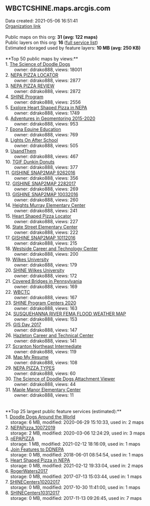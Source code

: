 <h2>WBCTCSHINE.maps.arcgis.com</h2> Data created: 2021-05-06 16:51:41 <br /><a target='new' href='https://WBCTCSHINE.maps.arcgis.com'>Organization link</a><br /><br />Public maps on this org: <b>31 (avg: 122 maps)</b><br />Public layers on this org: <b>16 </b>(<a target='new' href='https://services.arcgis.com/2gq3ynGJwpxOBVSW/ArcGIS/rest/services'>full service list</a>)<br />Estimated storaged used by feature layers: <b>10 MB (avg: 250 KB)</b><br /><br />**Top 50 public maps by views:**<br />  1. <a target='new' href='https://www.arcgis.com/home/item.html?id=e8b91f57d50d4c6c9bfec711e7f09b2c'>The Science of Doodle Dogs</a> <br />  &nbsp;&nbsp;&nbsp;&nbsp; &nbsp;&nbsp;owner: ddrako888, views: 18001<br />  2. <a target='new' href='https://www.arcgis.com/home/item.html?id=70faddaaf36c4b3e9c57342e5e52ab1c'>NEPA PIZZA LOCATOR</a> <br />  &nbsp;&nbsp;&nbsp;&nbsp; &nbsp;&nbsp;owner: ddrako888, views: 2877<br />  3. <a target='new' href='https://www.arcgis.com/home/item.html?id=a4f81246a57a45239988684766e899a3'>NEPA PIZZA REVIEW</a> <br />  &nbsp;&nbsp;&nbsp;&nbsp; &nbsp;&nbsp;owner: ddrako888, views: 2872<br />  4. <a target='new' href='https://www.arcgis.com/home/item.html?id=58f110c3379f4a38a57d57350f18067c'>SHINE Program</a> <br />  &nbsp;&nbsp;&nbsp;&nbsp; &nbsp;&nbsp;owner: ddrako888, views: 2556<br />  5. <a target='new' href='https://www.arcgis.com/home/item.html?id=431c1c494aee4eb48d47bfa283dedcfb'>Explore Heart Shaped Pizza in NEPA</a> <br />  &nbsp;&nbsp;&nbsp;&nbsp; &nbsp;&nbsp;owner: ddrako888, views: 1749<br />  6. <a target='new' href='https://www.arcgis.com/home/item.html?id=8926890381a74c1a9e32a991fb344dd5'>Adventures in Geomentoring 2015-2020</a> <br />  &nbsp;&nbsp;&nbsp;&nbsp; &nbsp;&nbsp;owner: ddrako888, views: 953<br />  7. <a target='new' href='https://www.arcgis.com/home/item.html?id=a08509e276e34004836cca141e98070e'>Epona Equine Education</a> <br />  &nbsp;&nbsp;&nbsp;&nbsp; &nbsp;&nbsp;owner: ddrako888, views: 769<br />  8. <a target='new' href='https://www.arcgis.com/home/item.html?id=df528e28b14b4604b9e7e1837721efbc'>Lights On After School</a> <br />  &nbsp;&nbsp;&nbsp;&nbsp; &nbsp;&nbsp;owner: ddrako888, views: 505<br />  9. <a target='new' href='https://www.arcgis.com/home/item.html?id=31a0a035fa034ab98df2b967c374b686'>UsandThem</a> <br />  &nbsp;&nbsp;&nbsp;&nbsp; &nbsp;&nbsp;owner: ddrako888, views: 467<br />  10. <a target='new' href='https://www.arcgis.com/home/item.html?id=716e13ae69e44a969427f496910db1d8'>TGIF Dunkin Donuts</a> <br />  &nbsp;&nbsp;&nbsp;&nbsp; &nbsp;&nbsp;owner: ddrako888, views: 377<br />  11. <a target='new' href='https://www.arcgis.com/home/item.html?id=b7f583d1ecd0446fa055a5a723cc7bfd'>GISHINE SNAP2MAP 9262016</a> <br />  &nbsp;&nbsp;&nbsp;&nbsp; &nbsp;&nbsp;owner: ddrako888, views: 356<br />  12. <a target='new' href='https://www.arcgis.com/home/item.html?id=1eea3c630f9d469ba553bd7e0713fc5d'>GISHINE SNAP2MAP 2282017</a> <br />  &nbsp;&nbsp;&nbsp;&nbsp; &nbsp;&nbsp;owner: ddrako888, views: 269<br />  13. <a target='new' href='https://www.arcgis.com/home/item.html?id=d3200b1301674764a7b36d01dbc2e16b'>GISHINE SNAP2MAP 10032016</a> <br />  &nbsp;&nbsp;&nbsp;&nbsp; &nbsp;&nbsp;owner: ddrako888, views: 260<br />  14. <a target='new' href='https://www.arcgis.com/home/item.html?id=b9e04622e07149d69fe236b8c4fdb06e'>Heights Murray Elementary Center</a> <br />  &nbsp;&nbsp;&nbsp;&nbsp; &nbsp;&nbsp;owner: ddrako888, views: 241<br />  15. <a target='new' href='https://www.arcgis.com/home/item.html?id=1bb62305413c4f779244fd9fdf36349f'>Heart Shaped Pizza Locator</a> <br />  &nbsp;&nbsp;&nbsp;&nbsp; &nbsp;&nbsp;owner: ddrako888, views: 227<br />  16. <a target='new' href='https://www.arcgis.com/home/item.html?id=3682aae8341e46a1ac92e2e48ca8c30e'>State Street Elementary Center</a> <br />  &nbsp;&nbsp;&nbsp;&nbsp; &nbsp;&nbsp;owner: ddrako888, views: 222<br />  17. <a target='new' href='https://www.arcgis.com/home/item.html?id=2fd89acc62ee4c65a64efd7a7a18baa9'>GISHINE SNAP2MAP 10112016</a> <br />  &nbsp;&nbsp;&nbsp;&nbsp; &nbsp;&nbsp;owner: ddrako888, views: 215<br />  18. <a target='new' href='https://www.arcgis.com/home/item.html?id=d2391a36a5164530b9f521d51a09619c'>Westside Career and Technology Center</a> <br />  &nbsp;&nbsp;&nbsp;&nbsp; &nbsp;&nbsp;owner: ddrako888, views: 200<br />  19. <a target='new' href='https://www.arcgis.com/home/item.html?id=6249a82018e94d64b4f7e6c68eb33c30'>Wilkes University</a> <br />  &nbsp;&nbsp;&nbsp;&nbsp; &nbsp;&nbsp;owner: ddrako888, views: 179<br />  20. <a target='new' href='https://www.arcgis.com/home/item.html?id=0efe58f71e0147bea5b235f06e10f069'>SHINE Wilkes University</a> <br />  &nbsp;&nbsp;&nbsp;&nbsp; &nbsp;&nbsp;owner: ddrako888, views: 172<br />  21. <a target='new' href='https://www.arcgis.com/home/item.html?id=949b23192fde458ebad3432b6d82d560'>Covered Bridges in Pennsylvania</a> <br />  &nbsp;&nbsp;&nbsp;&nbsp; &nbsp;&nbsp;owner: ddrako888, views: 169<br />  22. <a target='new' href='https://www.arcgis.com/home/item.html?id=bb24ab9823834de3b83ae897e0f9ac6e'>WBCTC</a> <br />  &nbsp;&nbsp;&nbsp;&nbsp; &nbsp;&nbsp;owner: ddrako888, views: 167<br />  23. <a target='new' href='https://www.arcgis.com/home/item.html?id=fa3d477b4e1c483f9615e47567c46736'>SHINE Program Centers 2020</a> <br />  &nbsp;&nbsp;&nbsp;&nbsp; &nbsp;&nbsp;owner: ddrako888, views: 163<br />  24. <a target='new' href='https://www.arcgis.com/home/item.html?id=dacf8647918a4b8185b88562e1da6644'>SUSQUEHANNA RIVER FEMA FLOOD WEATHER MAP</a> <br />  &nbsp;&nbsp;&nbsp;&nbsp; &nbsp;&nbsp;owner: ddrako888, views: 153<br />  25. <a target='new' href='https://www.arcgis.com/home/item.html?id=9554d49044ae4f5283ceb27ca20dbee9'>GIS Day 2017</a> <br />  &nbsp;&nbsp;&nbsp;&nbsp; &nbsp;&nbsp;owner: ddrako888, views: 147<br />  26. <a target='new' href='https://www.arcgis.com/home/item.html?id=8aba58a3df704d1e90cb691c4a13e330'>Hazleton Career and Technical Center</a> <br />  &nbsp;&nbsp;&nbsp;&nbsp; &nbsp;&nbsp;owner: ddrako888, views: 141<br />  27. <a target='new' href='https://www.arcgis.com/home/item.html?id=46886d5a13db43be8de609f29e15602d'>Scranton Northeast Intermediate</a> <br />  &nbsp;&nbsp;&nbsp;&nbsp; &nbsp;&nbsp;owner: ddrako888, views: 119<br />  28. <a target='new' href='https://www.arcgis.com/home/item.html?id=a942b40629634d3490f44ebc25cca1e9'>Map My Resume</a> <br />  &nbsp;&nbsp;&nbsp;&nbsp; &nbsp;&nbsp;owner: ddrako888, views: 108<br />  29. <a target='new' href='https://www.arcgis.com/home/item.html?id=3b3e2fef401b431d96c311b8d761e4e6'>NEPA PIZZA TYPES</a> <br />  &nbsp;&nbsp;&nbsp;&nbsp; &nbsp;&nbsp;owner: ddrako888, views: 60<br />  30. <a target='new' href='https://www.arcgis.com/home/item.html?id=1fe43beca44b435eb241637ba4a21864'>The Science of Doodle Dogs Attachment Viewer</a> <br />  &nbsp;&nbsp;&nbsp;&nbsp; &nbsp;&nbsp;owner: ddrako888, views: 44<br />  31. <a target='new' href='https://www.arcgis.com/home/item.html?id=5c0c64d1d50e45baa822605538b8eaa7'>Maple Manor Elementary Center</a> <br />  &nbsp;&nbsp;&nbsp;&nbsp; &nbsp;&nbsp;owner: ddrako888, views: 11<br /><br /><br />**Top 25 largest public feature services (estimated):**<br /> 1. <a target='new' href='https://www.arcgis.com/home/item.html?id=a4354fdfb7034bf287169f5dc0faf07d'>Doodle Dogs Around the World</a><br /> &nbsp;&nbsp;&nbsp;&nbsp;storage: 6 MB, modified: 2020-06-29 15:10:33,  used in: 2 maps<br /> 2. <a target='new' href='https://www.arcgis.com/home/item.html?id=1d0ff3ad4c52449fa5bf52c979dbdc8b'>NEPAPizza_10072019</a><br /> &nbsp;&nbsp;&nbsp;&nbsp;storage: 2 MB, modified: 2020-03-06 12:24:29,  used in: 3 maps<br /> 3. <a target='new' href='https://www.arcgis.com/home/item.html?id=423bb969e2a74f89ae78b9e357b78e08'>nEPAPIZZA</a><br /> &nbsp;&nbsp;&nbsp;&nbsp;storage: 1 MB, modified: 2021-02-12 18:16:09,  used in: 1 maps<br /> 4. <a target='new' href='https://www.arcgis.com/home/item.html?id=5412802d1f904eb88224b8b936fc00d0'>Join Features to DDNEPA</a><br /> &nbsp;&nbsp;&nbsp;&nbsp;storage: 0 MB, modified: 2018-06-01 08:54:54,  used in: 1 maps<br /> 5. <a target='new' href='https://www.arcgis.com/home/item.html?id=a91ea48c42d24b899650a415d2afc650'>Heart Shaped Pizza in NEPA</a><br /> &nbsp;&nbsp;&nbsp;&nbsp;storage: 0 MB, modified: 2021-02-12 19:33:04,  used in: 2 maps<br /> 6. <a target='new' href='https://www.arcgis.com/home/item.html?id=1b69d2a482d74506a8dcf0e6cec53720'>RogerWaters2017</a><br /> &nbsp;&nbsp;&nbsp;&nbsp;storage: 0 MB, modified: 2017-07-13 15:03:44,  used in: 1 maps<br /> 7. <a target='new' href='https://www.arcgis.com/home/item.html?id=fb7b7353753b44b0aa928b84ec5c91b9'>SHINECenters10202017</a><br /> &nbsp;&nbsp;&nbsp;&nbsp;storage: 0 MB, modified: 2017-10-30 11:41:00,  used in: 1 maps<br /> 8. <a target='new' href='https://www.arcgis.com/home/item.html?id=89abb9ef70a049edb83e53f02a9f788f'>SHINECenters10312017</a><br /> &nbsp;&nbsp;&nbsp;&nbsp;storage: 0 MB, modified: 2017-11-13 09:26:45,  used in: 7 maps<br />